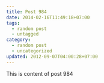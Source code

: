 ```yaml
---
title: Post 984
date: 2014-02-16T11:49:18+07:00
tags:
  - random post
  - untagged
category:
  - random post
  - uncategorized
updated: 2012-09-07T04:00:28+07:00
---
```

This is content of post 984